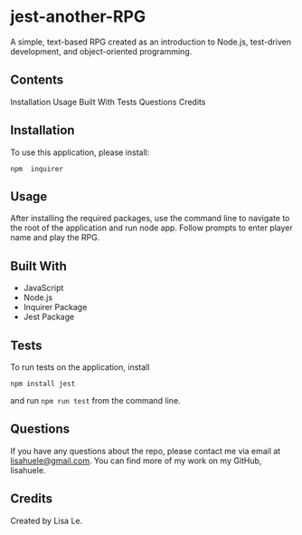 # jest-another-RPG

A simple, text-based RPG created as an introduction to Node.js, test-driven development, and object-oriented programming.

## Contents
Installation
Usage
Built With
Tests
Questions
Credits

## Installation
To use this application, please install:

```
npm  inquirer
```

## Usage
After installing the required packages, use the command line to navigate to the root of the application and run node app. Follow prompts to enter player name and play the RPG.

## Built With
- JavaScript
- Node.js
- Inquirer Package
- Jest Package

## Tests
To run tests on the application, install
```
npm install jest
```
and run `npm run test` from the command line.

## Questions
If you have any questions about the repo, please contact me via email at lisahuele@gmail.com. You can find more of my work on my GitHub, lisahuele.

## Credits
Created by Lisa Le.
